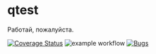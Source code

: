 # qtest
Работай, пожалуйста.

[![Coverage Status](https://coveralls.io/repos/github/danelloptz/qtest/badge.png?branch=main)](https://coveralls.io/github/danelloptz/qtest?branch=main)
![example workflow](https://github.com/danelloptz/qtest/actions/workflows/makefile.yml/badge.svg)
[![Bugs](https://sonarcloud.io/api/project_badges/measure?project=reza-team_tasks&metric=bugs)](https://sonarcloud.io/summary/new_code?id=reza-team_tasks)
